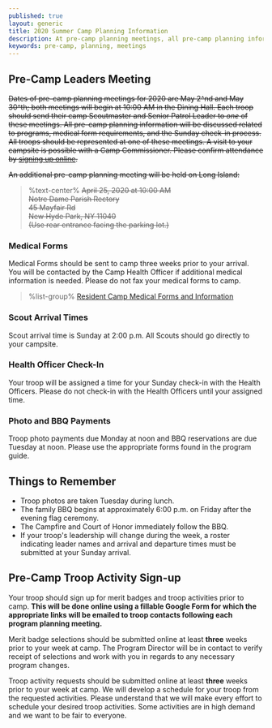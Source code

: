 ```yaml
---
published: true
layout: generic
title: 2020 Summer Camp Planning Information
description: At pre-camp planning meetings, all pre-camp planning information will be discussed. All troops should be represented at one of these meetings.
keywords: pre-camp, planning, meetings
---
```


## Pre-Camp Leaders Meeting

~~Dates of pre-camp planning meetings for 2020 are May 2^nd and May 30^th; both meetings will begin at 10:00 AM in the Dining Hall. Each troop should send their camp Scoutmaster and Senior Patrol Leader to *one* of these meetings. All pre-camp planning information will be discussed related to programs, medical form requirements, and the Sunday check-in process. All troops should be represented at one of these meetings. A visit to your campsite is possible with a Camp Commissioner. Please confirm attendance by [signing up online](https://scoutingevent.com/066-34207).~~

~~An additional pre-camp planning meeting will be held on Long Island:~~
> %text-center%
> ~~April 25, 2020 at 10:00 AM<br/>~~
> ~~Notre Dame Parish Rectory<br/>~~
> ~~45 Mayfair Rd<br/>~~
> ~~New Hyde Park, NY 11040<br/>~~
> ~~(Use rear entrance facing the parking lot.)~~

### Medical Forms

Medical Forms should be sent to camp three weeks prior to your arrival. You will
be contacted by the Camp Health Officer if additional medical information is
needed. Please do not fax your medical forms to camp.

> %list-group%
> <a href="{{ site.url }}/summer-camp/forms/medical-form-info/" class="list-group-item">Resident Camp Medical Forms and Information</a>

### Scout Arrival Times

Scout arrival time is Sunday at 2:00 p.m. All Scouts should go directly to your
campsite.

### Health Officer Check-In

Your troop will be assigned a time for your Sunday check-in with the Health
Officers. Please do not check-in with the Health Officers until your assigned
time.

### Photo and BBQ Payments

Troop photo payments due Monday at noon and BBQ reservations are due Tuesday at noon. Please use
the appropriate forms found in the program guide.

## Things to Remember

* Troop photos are taken Tuesday during lunch.
* The family BBQ begins at approximately 6:00 p.m. on Friday after the evening flag ceremony.
* The Campfire and Court of Honor immediately follow the BBQ.
* If your troop's leadership will change during the week, a roster indicating
  leader names and arrival and departure times must be submitted at your Sunday
  arrival.

## Pre-Camp Troop Activity Sign-up

Your troop should sign up for merit badges and troop activities prior to camp. 
**This will be done 
online using a fillable Google Form for which the appropriate links will be emailed to troop 
contacts following each program planning meeting.**

Merit badge selections should be submitted online at least **three** weeks prior to your 
week at camp. The Program Director will be in contact to verify receipt of selections and work with 
you in regards to any necessary program changes.

Troop activity requests should be submitted online at least **three** weeks prior to your 
week at camp. We will develop a schedule for your troop from the requested activities. Please understand that we will make every effort to schedule your desired troop activities. Some activities are 
in high demand and we want to be fair to everyone.
